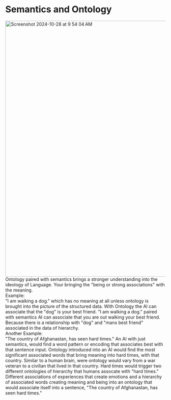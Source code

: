 <h1>Semantics and Ontology</h1>
<img width="803" alt="Screenshot 2024-10-28 at 9 54 04 AM" src="https://github.com/user-attachments/assets/1fded054-6b6e-45e1-b788-bbef550e9b95">
<br>
Ontology paired with semantics brings a stronger understanding into the ideology of Language. Your bringing the "being or strong associations"
with the meaning.<br>
Example:<br>
"I am walking a dog." which has no meaning at all unless ontology is brought into the picture of the structured
data. With Ontology the AI can associate that the "dog" is your best friend. "I am walking a dog." paired with semantics AI can associate that 
you are out walking your best friend. Because there is a relationship with "dog" and "mans best friend" associated in the data of hierarchy. 
<br>
Another Example:<br>
"The country of Afghanastan, has seen hard times." An AI with just semantics, would find a word pattern or encoding that associates best
with that sentence input. Ontology introduced into an AI would find the most significant associated words that bring meaning into hard times, with 
that country. Similar to a human brain, were ontology would vary from a war veteran to a civilian that lived in that country. Hard times would trigger two
different ontologies of hierarchy that humans assocate with "hard times." Different associations of experiences that create emotions and a hierarchy 
of associated words creating meaning and being into an ontology that would associate itself into a sentence, "The country of Afghanastan, has seen hard times."
